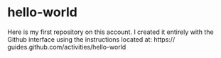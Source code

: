 # hello-world

Here is my first repository on this account. I created it entirely with the Github interface using the instructions located at: https:// guides.github.com/activities/hello-world
